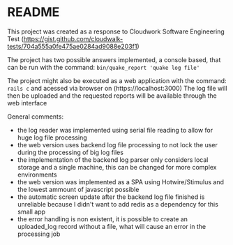 # README

This project was created as a response to Cloudwork Software Engineering Test (https://gist.github.com/cloudwalk-tests/704a555a0fe475ae0284ad9088e203f1)

The project has two possible answers implemented, a console based, that can be run with the command:
`bin/quake_report 'quake log file'`

The project might also be executed as a web application with the command:
`rails c`
and acessed via browser on (https://localhost:3000)
The log file will then be uploaded and the requested reports will be available through the web interface

General comments:

* the log reader was implemented using serial file reading to allow for huge log file processing
* the web version uses backend log file processing to not lock the user during the processing of big log files
* the implementation of the backend log parser only considers local storage and a single machine, this can be changed for more complex environments
* the web version was implemented as a SPA using Hotwire/Stimulus and the lowest ammount of javascript possible
* the automatic screen update after the backend log file finished is unreliable because I didn't want to add redis as a dependency for this small app
* the error handling is non existent, it is possible to create an uploaded_log record without a file, what will cause an error in the processing job